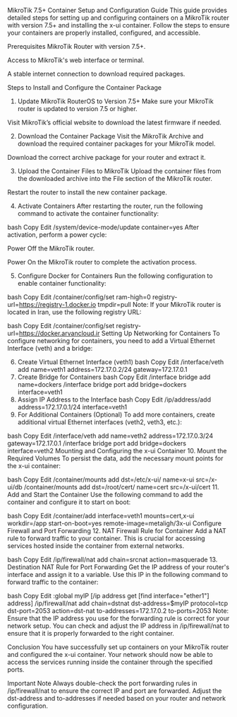MikroTik 7.5+ Container Setup and Configuration Guide
This guide provides detailed steps for setting up and configuring containers on a MikroTik router with version 7.5+ and installing the x-ui container. Follow the steps to ensure your containers are properly installed, configured, and accessible.

Prerequisites
MikroTik Router with version 7.5+.

Access to MikroTik's web interface or terminal.

A stable internet connection to download required packages.

Steps to Install and Configure the Container Package
1. Update MikroTik RouterOS to Version 7.5+
Make sure your MikroTik router is updated to version 7.5 or higher.

Visit MikroTik’s official website to download the latest firmware if needed.

2. Download the Container Package
Visit the MikroTik Archive and download the required container packages for your MikroTik model.

Download the correct archive package for your router and extract it.

3. Upload the Container Files to MikroTik
Upload the container files from the downloaded archive into the File section of the MikroTik router.

Restart the router to install the new container package.

4. Activate Containers
After restarting the router, run the following command to activate the container functionality:

bash
Copy
Edit
/system/device-mode/update container=yes
After activation, perform a power cycle:

Power Off the MikroTik router.

Power On the MikroTik router to complete the activation process.

5. Configure Docker for Containers
Run the following configuration to enable container functionality:

bash
Copy
Edit
/container/config/set ram-high=0 registry-url=https://registry-1.docker.io tmpdir=pull
Note:
If your MikroTik router is located in Iran, use the following registry URL:

bash
Copy
Edit
/container/config/set registry-url=https://docker.arvancloud.ir
Setting Up Networking for Containers
To configure networking for containers, you need to add a Virtual Ethernet Interface (veth) and a bridge:

6. Create Virtual Ethernet Interface (veth1)
bash
Copy
Edit
/interface/veth add name=veth1 address=172.17.0.2/24 gateway=172.17.0.1
7. Create Bridge for Containers
bash
Copy
Edit
/interface bridge add name=dockers
/interface bridge port add bridge=dockers interface=veth1
8. Assign IP Address to the Interface
bash
Copy
Edit
/ip/address/add address=172.17.0.1/24 interface=veth1
9. For Additional Containers (Optional)
To add more containers, create additional virtual Ethernet interfaces (veth2, veth3, etc.):

bash
Copy
Edit
/interface/veth add name=veth2 address=172.17.0.3/24 gateway=172.17.0.1
/interface bridge port add bridge=dockers interface=veth2
Mounting and Configuring the x-ui Container
10. Mount the Required Volumes
To persist the data, add the necessary mount points for the x-ui container:

bash
Copy
Edit
/container/mounts add dst=/etc/x-ui/ name=x-ui src=/x-ui/db
/container/mounts add dst=/root/cert/ name=cert src=/x-ui/cert
11. Add and Start the Container
Use the following command to add the container and configure it to start on boot:

bash
Copy
Edit
/container/add interface=veth1 mounts=cert,x-ui workdir=/app start-on-boot=yes remote-image=metaligh/3x-ui
Configure Firewall and Port Forwarding
12. NAT Firewall Rule for Container
Add a NAT rule to forward traffic to your container. This is crucial for accessing services hosted inside the container from external networks.

bash
Copy
Edit
/ip/firewall/nat add chain=srcnat action=masquerade
13. Destination NAT Rule for Port Forwarding
Get the IP address of your router's interface and assign it to a variable. Use this IP in the following command to forward traffic to the container:

bash
Copy
Edit
:global myIP [/ip address get [find interface="ether1"] address]
/ip/firewall/nat add chain=dstnat dst-address=$myIP protocol=tcp dst-port=2053 action=dst-nat to-addresses=172.17.0.2 to-ports=2053
Note:
Ensure that the IP address you use for the forwarding rule is correct for your network setup. You can check and adjust the IP address in /ip/firewall/nat to ensure that it is properly forwarded to the right container.

Conclusion
You have successfully set up containers on your MikroTik router and configured the x-ui container. Your network should now be able to access the services running inside the container through the specified ports.

Important Note
Always double-check the port forwarding rules in /ip/firewall/nat to ensure the correct IP and port are forwarded. Adjust the dst-address and to-addresses if needed based on your router and network configuration.







